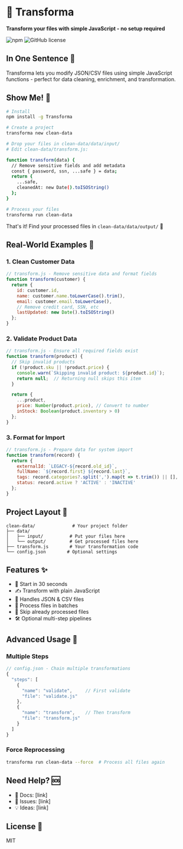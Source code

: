# 🔄 Transforma

**Transform your files with simple JavaScript - no setup required**

![npm](https://img.shields.io/npm/v/Transforma)
![GitHub license](https://img.shields.io/badge/license-MIT-blue.svg)

## In One Sentence 🎯

Transforma lets you modify JSON/CSV files using simple JavaScript functions - perfect for data cleaning, enrichment, and transformation.

## Show Me! 👀

```bash
# Install
npm install -g Transforma

# Create a project
transforma new clean-data

# Drop your files in clean-data/data/input/
# Edit clean-data/transform.js:

function transform(data) {
  // Remove sensitive fields and add metadata
  const { password, ssn, ...safe } = data;
  return {
    ...safe,
    cleanedAt: new Date().toISOString()
  };
}

# Process your files
transforma run clean-data
```

That's it! Find your processed files in `clean-data/data/output/` 🎉

## Real-World Examples 🌟

### 1. Clean Customer Data
```javascript
// transform.js - Remove sensitive data and format fields
function transform(customer) {
  return {
    id: customer.id,
    name: customer.name.toLowerCase().trim(),
    email: customer.email.toLowerCase(),
    // Remove credit card, SSN, etc
    lastUpdated: new Date().toISOString()
  };
}
```

### 2. Validate Product Data
```javascript
// transform.js - Ensure all required fields exist
function transform(product) {
  // Skip invalid products
  if (!product.sku || !product.price) {
    console.warn(`Skipping invalid product: ${product.id}`);
    return null;  // Returning null skips this item
  }

  return {
    ...product,
    price: Number(product.price), // Convert to number
    inStock: Boolean(product.inventory > 0)
  };
}
```

### 3. Format for Import
```javascript
// transform.js - Prepare data for system import
function transform(record) {
  return {
    externalId: `LEGACY-${record.old_id}`,
    fullName: `${record.first} ${record.last}`,
    tags: record.categories?.split(',').map(t => t.trim()) || [],
    status: record.active ? 'ACTIVE' : 'INACTIVE'
  };
}
```

## Project Layout 📁

```
clean-data/              # Your project folder
├── data/
│   ├── input/          # Put your files here
│   └── output/         # Get processed files here
├── transform.js        # Your transformation code
└── config.json        # Optional settings
```

## Features ✨

- 🚀 Start in 30 seconds
- ✍️ Transform with plain JavaScript
- 📁 Handles JSON & CSV files
- 🔄 Process files in batches
- 🎯 Skip already processed files
- 🛠️ Optional multi-step pipelines

## Advanced Usage 🔧

### Multiple Steps
```javascript
// config.json - Chain multiple transformations
{
  "steps": [
    {
      "name": "validate",     // First validate
      "file": "validate.js"
    },
    {
      "name": "transform",    // Then transform
      "file": "transform.js"
    }
  ]
}
```

### Force Reprocessing
```bash
transforma run clean-data --force  # Process all files again
```

## Need Help? 🆘

- 📘 Docs: [link]
- 🐛 Issues: [link]
- 💡 Ideas: [link]

## License 📄

MIT
